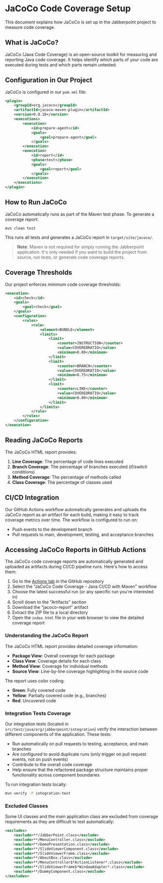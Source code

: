 # JaCoCo Code Coverage Setup

This document explains how JaCoCo is set up in the Jabberpoint project to measure code coverage.

## What is JaCoCo?

JaCoCo (Java Code Coverage) is an open-source toolkit for measuring and reporting Java code coverage. It helps identify which parts of your code are executed during tests and which parts remain untested.

## Configuration in Our Project

JaCoCo is configured in our `pom.xml` file:

```xml
<plugin>
    <groupId>org.jacoco</groupId>
    <artifactId>jacoco-maven-plugin</artifactId>
    <version>0.8.10</version>
    <executions>
        <execution>
            <id>prepare-agent</id>
            <goals>
                <goal>prepare-agent</goal>
            </goals>
        </execution>
        <execution>
            <id>report</id>
            <phase>test</phase>
            <goals>
                <goal>report</goal>
            </goals>
        </execution>
    </executions>
</plugin>
```

## How to Run JaCoCo

JaCoCo automatically runs as part of the Maven test phase. To generate a coverage report:

```
mvn clean test
```

This runs all tests and generates a JaCoCo report in `target/site/jacoco/`.

> **Note**: Maven is not required for simply running the Jabberpoint application. It's only needed if you want to build the project from source, run tests, or generate code coverage reports.

## Coverage Thresholds

Our project enforces minimum code coverage thresholds:

```xml
<execution>
    <id>check</id>
    <goals>
        <goal>check</goal>
    </goals>
    <configuration>
        <rules>
            <rule>
                <element>BUNDLE</element>
                <limits>
                    <limit>
                        <counter>INSTRUCTION</counter>
                        <value>COVEREDRATIO</value>
                        <minimum>0.80</minimum>
                    </limit>
                    <limit>
                        <counter>BRANCH</counter>
                        <value>COVEREDRATIO</value>
                        <minimum>0.75</minimum>
                    </limit>
                    <limit>
                        <counter>LINE</counter>
                        <value>COVEREDRATIO</value>
                        <minimum>0.80</minimum>
                    </limit>
                </limits>
            </rule>
        </rules>
    </configuration>
</execution>
```

## Reading JaCoCo Reports

The JaCoCo HTML report provides:

1. **Line Coverage**: The percentage of code lines executed
2. **Branch Coverage**: The percentage of branches executed (if/switch conditions)
3. **Method Coverage**: The percentage of methods called
4. **Class Coverage**: The percentage of classes used

## CI/CD Integration

Our GitHub Actions workflow automatically generates and uploads the JaCoCo report as an artifact for each build, making it easy to track coverage metrics over time. The workflow is configured to run on:
- Push events to the development branch
- Pull requests to main, development, testing, and acceptance branches

## Accessing JaCoCo Reports in GitHub Actions

The JaCoCo code coverage reports are automatically generated and uploaded as artifacts during CI/CD pipeline runs. Here's how to access them:

1. Go to the [Actions tab](https://github.com/StefanIonutTasca/Software_Quality_2025/actions) in the GitHub repository
2. Select the "JaCoCo Code Coverage - Java CI/CD with Maven" workflow
3. Choose the latest successful run (or any specific run you're interested in)
4. Scroll down to the "Artifacts" section
5. Download the "jacoco-report" artifact
6. Extract the ZIP file to a local directory
7. Open the `index.html` file in your web browser to view the detailed coverage report

### Understanding the JaCoCo Report

The JaCoCo HTML report provides detailed coverage information:

- **Package View**: Overall coverage for each package
- **Class View**: Coverage details for each class
- **Method View**: Coverage for individual methods
- **Source View**: Line-by-line coverage highlighting in the source code

The report uses color coding:
- **Green**: Fully covered code
- **Yellow**: Partially covered code (e.g., branches)
- **Red**: Uncovered code

### Integration Tests Coverage

Our integration tests (located in `src/test/java/org/jabberpoint/integration`) verify the interaction between different components of the application. These tests:

- Run automatically on pull requests to testing, acceptance, and main branches
- Are configured to avoid duplicate runs (only trigger on pull request events, not on push events)
- Contribute to the overall code coverage
- Help ensure that the refactored package structure maintains proper functionality across component boundaries

To run integration tests locally:
```bash
mvn verify -P integration-test
```

### Excluded Classes

Some UI classes and the main application class are excluded from coverage requirements as they are difficult to test automatically:

```xml
<excludes>
    <exclude>**/JabberPoint.class</exclude>
    <exclude>**/MenuController.class</exclude>
    <exclude>**/DemoPresentation.class</exclude>
    <exclude>**/SlideViewerComponent.class</exclude>
    <exclude>**/SlideViewerFrame.class</exclude>
    <exclude>**/AboutBox.class</exclude>
    <exclude>**/MenuController$*ActionListener*.class</exclude>
    <exclude>**/SlideViewerFrame$*WindowAdapter*.class</exclude>
    <exclude>**/DummyComponent.class</exclude>
</excludes>
